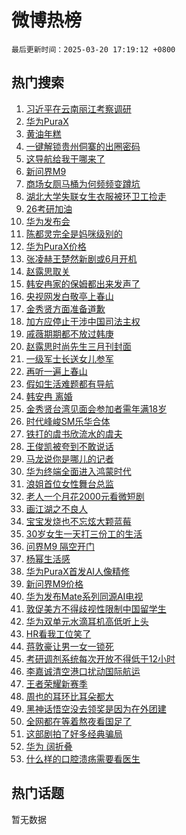 # 微博热榜

`最后更新时间：2025-03-20 17:19:12 +0800`

## 热门搜索

1. [习近平在云南丽江考察调研](https://m.weibo.cn/search?containerid=100103type%3D1%26t%3D10%26q%3D%23%E4%B9%A0%E8%BF%91%E5%B9%B3%E5%9C%A8%E4%BA%91%E5%8D%97%E4%B8%BD%E6%B1%9F%E8%80%83%E5%AF%9F%E8%B0%83%E7%A0%94%23&stream_entry_id=51&isnewpage=1&extparam=seat%3D1%26stream_entry_id%3D51%26c_type%3D51%26q%3D%2523%25E4%25B9%25A0%25E8%25BF%2591%25E5%25B9%25B3%25E5%259C%25A8%25E4%25BA%2591%25E5%258D%2597%25E4%25B8%25BD%25E6%25B1%259F%25E8%2580%2583%25E5%25AF%259F%25E8%25B0%2583%25E7%25A0%2594%2523%26pos%3D0%26cate%3D10103%26dgr%3D0%26filter_type%3Drealtimehot%26display_time%3D1742462350%26pre_seqid%3D17424623508800328099319)
1. [华为PuraX](https://m.weibo.cn/search?containerid=100103type%3D1%26t%3D10%26q%3D%E5%8D%8E%E4%B8%BAPuraX&stream_entry_id=31&isnewpage=1&extparam=seat%3D1%26c_type%3D31%26pos%3D0%26cate%3D5001%26lcate%3D5001%26stream_entry_id%3D31%26q%3D%25E5%258D%258E%25E4%25B8%25BAPuraX%26dgr%3D0%26filter_type%3Drealtimehot%26flag%3D2%26band_rank%3D1%26realpos%3D1%26display_time%3D1742462350%26pre_seqid%3D17424623508800328099319)
1. [黄油年糕](https://m.weibo.cn/search?containerid=100103type%3D1%26t%3D10%26q%3D%E9%BB%84%E6%B2%B9%E5%B9%B4%E7%B3%95&stream_entry_id=31&isnewpage=1&extparam=seat%3D1%26c_type%3D31%26pos%3D1%26cate%3D5001%26lcate%3D5001%26stream_entry_id%3D31%26q%3D%25E9%25BB%2584%25E6%25B2%25B9%25E5%25B9%25B4%25E7%25B3%2595%26dgr%3D0%26filter_type%3Drealtimehot%26flag%3D2%26band_rank%3D2%26realpos%3D2%26display_time%3D1742462350%26pre_seqid%3D17424623508800328099319)
1. [一键解锁贵州侗寨的出圈密码](https://m.weibo.cn/search?containerid=100103type%3D1%26t%3D10%26q%3D%23%E4%B8%80%E9%94%AE%E8%A7%A3%E9%94%81%E8%B4%B5%E5%B7%9E%E4%BE%97%E5%AF%A8%E7%9A%84%E5%87%BA%E5%9C%88%E5%AF%86%E7%A0%81%23&stream_entry_id=31&isnewpage=1&extparam=seat%3D1%26c_type%3D31%26pos%3D2%26cate%3D5001%26lcate%3D5001%26stream_entry_id%3D31%26q%3D%2523%25E4%25B8%2580%25E9%2594%25AE%25E8%25A7%25A3%25E9%2594%2581%25E8%25B4%25B5%25E5%25B7%259E%25E4%25BE%2597%25E5%25AF%25A8%25E7%259A%2584%25E5%2587%25BA%25E5%259C%2588%25E5%25AF%2586%25E7%25A0%2581%2523%26dgr%3D0%26filter_type%3Drealtimehot%26flag%3D0%26band_rank%3D3%26realpos%3D3%26display_time%3D1742462350%26pre_seqid%3D17424623508800328099319)
1. [这导航给我干哪来了](https://m.weibo.cn/search?containerid=100103type%3D1%26t%3D10%26q%3D%23%E8%BF%99%E5%AF%BC%E8%88%AA%E7%BB%99%E6%88%91%E5%B9%B2%E5%93%AA%E6%9D%A5%E4%BA%86%23&stream_entry_id=31&isnewpage=1&extparam=seat%3D1%26c_type%3D31%26pos%3D3%26cate%3D5001%26lcate%3D5001%26topic_ad%3D1%26is_ad_pos%3D1%26stream_entry_id%3D31%26q%3D%2523%25E8%25BF%2599%25E5%25AF%25BC%25E8%2588%25AA%25E7%25BB%2599%25E6%2588%2591%25E5%25B9%25B2%25E5%2593%25AA%25E6%259D%25A5%25E4%25BA%2586%2523%26dgr%3D0%26adid%3D279601%26band_rank%3D4%26filter_type%3Drealtimehot%26display_time%3D1742462350%26pre_seqid%3D17424623508800328099319)
1. [新问界M9](https://m.weibo.cn/search?containerid=100103type%3D1%26t%3D10%26q%3D%E6%96%B0%E9%97%AE%E7%95%8CM9&stream_entry_id=31&isnewpage=1&extparam=seat%3D1%26c_type%3D31%26pos%3D4%26cate%3D5001%26lcate%3D5001%26stream_entry_id%3D31%26q%3D%25E6%2596%25B0%25E9%2597%25AE%25E7%2595%258CM9%26dgr%3D0%26filter_type%3Drealtimehot%26flag%3D1%26band_rank%3D4%26realpos%3D4%26display_time%3D1742462350%26pre_seqid%3D17424623508800328099319)
1. [商场女厕马桶为何频频变蹲坑](https://m.weibo.cn/search?containerid=100103type%3D1%26t%3D10%26q%3D%23%E5%95%86%E5%9C%BA%E5%A5%B3%E5%8E%95%E9%A9%AC%E6%A1%B6%E4%B8%BA%E4%BD%95%E9%A2%91%E9%A2%91%E5%8F%98%E8%B9%B2%E5%9D%91%23&stream_entry_id=31&isnewpage=1&extparam=seat%3D1%26c_type%3D31%26pos%3D5%26cate%3D5001%26lcate%3D5001%26stream_entry_id%3D31%26q%3D%2523%25E5%2595%2586%25E5%259C%25BA%25E5%25A5%25B3%25E5%258E%2595%25E9%25A9%25AC%25E6%25A1%25B6%25E4%25B8%25BA%25E4%25BD%2595%25E9%25A2%2591%25E9%25A2%2591%25E5%258F%2598%25E8%25B9%25B2%25E5%259D%2591%2523%26dgr%3D0%26filter_type%3Drealtimehot%26flag%3D0%26band_rank%3D5%26realpos%3D5%26display_time%3D1742462350%26pre_seqid%3D17424623508800328099319)
1. [湖北大学失联女生衣服被环卫工捡走](https://m.weibo.cn/search?containerid=100103type%3D1%26t%3D10%26q%3D%23%E6%B9%96%E5%8C%97%E5%A4%A7%E5%AD%A6%E5%A4%B1%E8%81%94%E5%A5%B3%E7%94%9F%E8%A1%A3%E6%9C%8D%E8%A2%AB%E7%8E%AF%E5%8D%AB%E5%B7%A5%E6%8D%A1%E8%B5%B0%23&stream_entry_id=31&isnewpage=1&extparam=seat%3D1%26c_type%3D31%26pos%3D6%26cate%3D5001%26lcate%3D5001%26stream_entry_id%3D31%26q%3D%2523%25E6%25B9%2596%25E5%258C%2597%25E5%25A4%25A7%25E5%25AD%25A6%25E5%25A4%25B1%25E8%2581%2594%25E5%25A5%25B3%25E7%2594%259F%25E8%25A1%25A3%25E6%259C%258D%25E8%25A2%25AB%25E7%258E%25AF%25E5%258D%25AB%25E5%25B7%25A5%25E6%258D%25A1%25E8%25B5%25B0%2523%26dgr%3D0%26filter_type%3Drealtimehot%26flag%3D0%26band_rank%3D6%26realpos%3D6%26display_time%3D1742462350%26pre_seqid%3D17424623508800328099319)
1. [26考研加油](https://m.weibo.cn/search?containerid=100103type%3D1%26t%3D10%26q%3D%2326%E8%80%83%E7%A0%94%E5%8A%A0%E6%B2%B9%23&stream_entry_id=31&isnewpage=1&extparam=seat%3D1%26c_type%3D31%26pos%3D7%26cate%3D5001%26lcate%3D5001%26is_ad_pos%3D1%26stream_entry_id%3D31%26q%3D%252326%25E8%2580%2583%25E7%25A0%2594%25E5%258A%25A0%25E6%25B2%25B9%2523%26dgr%3D0%26adid%3D279606%26band_rank%3D7%26filter_type%3Drealtimehot%26display_time%3D1742462350%26pre_seqid%3D17424623508800328099319)
1. [华为发布会](https://m.weibo.cn/search?containerid=100103type%3D1%26t%3D10%26q%3D%E5%8D%8E%E4%B8%BA%E5%8F%91%E5%B8%83%E4%BC%9A&stream_entry_id=31&isnewpage=1&extparam=seat%3D1%26c_type%3D31%26pos%3D8%26cate%3D5001%26lcate%3D5001%26stream_entry_id%3D31%26q%3D%25E5%258D%258E%25E4%25B8%25BA%25E5%258F%2591%25E5%25B8%2583%25E4%25BC%259A%26dgr%3D0%26filter_type%3Drealtimehot%26flag%3D0%26band_rank%3D7%26realpos%3D7%26display_time%3D1742462350%26pre_seqid%3D17424623508800328099319)
1. [陈都灵完全是妈咪级别的](https://m.weibo.cn/search?containerid=100103type%3D1%26t%3D10%26q%3D%E9%99%88%E9%83%BD%E7%81%B5%E5%AE%8C%E5%85%A8%E6%98%AF%E5%A6%88%E5%92%AA%E7%BA%A7%E5%88%AB%E7%9A%84&stream_entry_id=31&isnewpage=1&extparam=seat%3D1%26c_type%3D31%26pos%3D9%26cate%3D5001%26lcate%3D5001%26stream_entry_id%3D31%26q%3D%25E9%2599%2588%25E9%2583%25BD%25E7%2581%25B5%25E5%25AE%258C%25E5%2585%25A8%25E6%2598%25AF%25E5%25A6%2588%25E5%2592%25AA%25E7%25BA%25A7%25E5%2588%25AB%25E7%259A%2584%26dgr%3D0%26filter_type%3Drealtimehot%26flag%3D0%26band_rank%3D8%26realpos%3D8%26display_time%3D1742462350%26pre_seqid%3D17424623508800328099319)
1. [华为PuraX价格](https://m.weibo.cn/search?containerid=100103type%3D1%26t%3D10%26q%3D%23%E5%8D%8E%E4%B8%BAPuraX%E4%BB%B7%E6%A0%BC%23&stream_entry_id=31&isnewpage=1&extparam=seat%3D1%26c_type%3D31%26pos%3D10%26cate%3D5001%26lcate%3D5001%26stream_entry_id%3D31%26q%3D%2523%25E5%258D%258E%25E4%25B8%25BAPuraX%25E4%25BB%25B7%25E6%25A0%25BC%2523%26dgr%3D0%26filter_type%3Drealtimehot%26flag%3D1%26band_rank%3D9%26realpos%3D9%26display_time%3D1742462350%26pre_seqid%3D17424623508800328099319)
1. [张凌赫王楚然新剧或6月开机](https://m.weibo.cn/search?containerid=100103type%3D1%26t%3D10%26q%3D%23%E5%BC%A0%E5%87%8C%E8%B5%AB%E7%8E%8B%E6%A5%9A%E7%84%B6%E6%96%B0%E5%89%A7%E6%88%966%E6%9C%88%E5%BC%80%E6%9C%BA%23&stream_entry_id=31&isnewpage=1&extparam=seat%3D1%26c_type%3D31%26pos%3D11%26cate%3D5001%26lcate%3D5001%26stream_entry_id%3D31%26q%3D%2523%25E5%25BC%25A0%25E5%2587%258C%25E8%25B5%25AB%25E7%258E%258B%25E6%25A5%259A%25E7%2584%25B6%25E6%2596%25B0%25E5%2589%25A7%25E6%2588%25966%25E6%259C%2588%25E5%25BC%2580%25E6%259C%25BA%2523%26dgr%3D0%26filter_type%3Drealtimehot%26flag%3D1%26band_rank%3D10%26realpos%3D10%26display_time%3D1742462350%26pre_seqid%3D17424623508800328099319)
1. [赵露思取关](https://m.weibo.cn/search?containerid=100103type%3D1%26t%3D10%26q%3D%23%E8%B5%B5%E9%9C%B2%E6%80%9D%E5%8F%96%E5%85%B3%23&stream_entry_id=31&isnewpage=1&extparam=seat%3D1%26c_type%3D31%26pos%3D12%26cate%3D5001%26lcate%3D5001%26stream_entry_id%3D31%26q%3D%2523%25E8%25B5%25B5%25E9%259C%25B2%25E6%2580%259D%25E5%258F%2596%25E5%2585%25B3%2523%26dgr%3D0%26filter_type%3Drealtimehot%26flag%3D4%26band_rank%3D11%26realpos%3D11%26display_time%3D1742462350%26pre_seqid%3D17424623508800328099319)
1. [韩安冉家的保姆都出来发声了](https://m.weibo.cn/search?containerid=100103type%3D1%26t%3D10%26q%3D%23%E9%9F%A9%E5%AE%89%E5%86%89%E5%AE%B6%E7%9A%84%E4%BF%9D%E5%A7%86%E9%83%BD%E5%87%BA%E6%9D%A5%E5%8F%91%E5%A3%B0%E4%BA%86%23&stream_entry_id=31&isnewpage=1&extparam=seat%3D1%26c_type%3D31%26pos%3D13%26cate%3D5001%26lcate%3D5001%26stream_entry_id%3D31%26q%3D%2523%25E9%259F%25A9%25E5%25AE%2589%25E5%2586%2589%25E5%25AE%25B6%25E7%259A%2584%25E4%25BF%259D%25E5%25A7%2586%25E9%2583%25BD%25E5%2587%25BA%25E6%259D%25A5%25E5%258F%2591%25E5%25A3%25B0%25E4%25BA%2586%2523%26dgr%3D0%26filter_type%3Drealtimehot%26flag%3D2%26band_rank%3D12%26realpos%3D12%26display_time%3D1742462350%26pre_seqid%3D17424623508800328099319)
1. [央视网发白敬亭上春山](https://m.weibo.cn/search?containerid=100103type%3D1%26t%3D10%26q%3D%23%E5%A4%AE%E8%A7%86%E7%BD%91%E5%8F%91%E7%99%BD%E6%95%AC%E4%BA%AD%E4%B8%8A%E6%98%A5%E5%B1%B1%23&stream_entry_id=31&isnewpage=1&extparam=seat%3D1%26c_type%3D31%26pos%3D14%26cate%3D5001%26lcate%3D5001%26stream_entry_id%3D31%26q%3D%2523%25E5%25A4%25AE%25E8%25A7%2586%25E7%25BD%2591%25E5%258F%2591%25E7%2599%25BD%25E6%2595%25AC%25E4%25BA%25AD%25E4%25B8%258A%25E6%2598%25A5%25E5%25B1%25B1%2523%26dgr%3D0%26filter_type%3Drealtimehot%26flag%3D2%26band_rank%3D13%26realpos%3D13%26display_time%3D1742462350%26pre_seqid%3D17424623508800328099319)
1. [金秀贤方面准备道歉](https://m.weibo.cn/search?containerid=100103type%3D1%26t%3D10%26q%3D%23%E9%87%91%E7%A7%80%E8%B4%A4%E6%96%B9%E9%9D%A2%E5%87%86%E5%A4%87%E9%81%93%E6%AD%89%23&stream_entry_id=31&isnewpage=1&extparam=seat%3D1%26c_type%3D31%26pos%3D15%26cate%3D5001%26lcate%3D5001%26stream_entry_id%3D31%26q%3D%2523%25E9%2587%2591%25E7%25A7%2580%25E8%25B4%25A4%25E6%2596%25B9%25E9%259D%25A2%25E5%2587%2586%25E5%25A4%2587%25E9%2581%2593%25E6%25AD%2589%2523%26dgr%3D0%26filter_type%3Drealtimehot%26flag%3D1%26band_rank%3D14%26realpos%3D14%26display_time%3D1742462350%26pre_seqid%3D17424623508800328099319)
1. [加方应停止干涉中国司法主权](https://m.weibo.cn/search?containerid=100103type%3D1%26t%3D10%26q%3D%23%E5%8A%A0%E6%96%B9%E5%BA%94%E5%81%9C%E6%AD%A2%E5%B9%B2%E6%B6%89%E4%B8%AD%E5%9B%BD%E5%8F%B8%E6%B3%95%E4%B8%BB%E6%9D%83%23&stream_entry_id=31&isnewpage=1&extparam=seat%3D1%26c_type%3D31%26pos%3D16%26cate%3D5001%26lcate%3D5001%26stream_entry_id%3D31%26q%3D%2523%25E5%258A%25A0%25E6%2596%25B9%25E5%25BA%2594%25E5%2581%259C%25E6%25AD%25A2%25E5%25B9%25B2%25E6%25B6%2589%25E4%25B8%25AD%25E5%259B%25BD%25E5%258F%25B8%25E6%25B3%2595%25E4%25B8%25BB%25E6%259D%2583%2523%26dgr%3D0%26filter_type%3Drealtimehot%26flag%3D1%26band_rank%3D15%26realpos%3D15%26display_time%3D1742462350%26pre_seqid%3D17424623508800328099319)
1. [戚薇期期都不放过韩庚](https://m.weibo.cn/search?containerid=100103type%3D1%26t%3D10%26q%3D%E6%88%9A%E8%96%87%E6%9C%9F%E6%9C%9F%E9%83%BD%E4%B8%8D%E6%94%BE%E8%BF%87%E9%9F%A9%E5%BA%9A&stream_entry_id=31&isnewpage=1&extparam=seat%3D1%26c_type%3D31%26pos%3D17%26cate%3D5001%26lcate%3D5001%26stream_entry_id%3D31%26q%3D%25E6%2588%259A%25E8%2596%2587%25E6%259C%259F%25E6%259C%259F%25E9%2583%25BD%25E4%25B8%258D%25E6%2594%25BE%25E8%25BF%2587%25E9%259F%25A9%25E5%25BA%259A%26dgr%3D0%26filter_type%3Drealtimehot%26flag%3D1%26band_rank%3D16%26realpos%3D16%26display_time%3D1742462350%26pre_seqid%3D17424623508800328099319)
1. [赵露思时尚先生三月刊封面](https://m.weibo.cn/search?containerid=100103type%3D1%26t%3D10%26q%3D%E8%B5%B5%E9%9C%B2%E6%80%9D%E6%97%B6%E5%B0%9A%E5%85%88%E7%94%9F%E4%B8%89%E6%9C%88%E5%88%8A%E5%B0%81%E9%9D%A2&stream_entry_id=31&isnewpage=1&extparam=seat%3D1%26c_type%3D31%26pos%3D18%26cate%3D5001%26lcate%3D5001%26stream_entry_id%3D31%26q%3D%25E8%25B5%25B5%25E9%259C%25B2%25E6%2580%259D%25E6%2597%25B6%25E5%25B0%259A%25E5%2585%2588%25E7%2594%259F%25E4%25B8%2589%25E6%259C%2588%25E5%2588%258A%25E5%25B0%2581%25E9%259D%25A2%26dgr%3D0%26filter_type%3Drealtimehot%26flag%3D0%26band_rank%3D17%26realpos%3D17%26display_time%3D1742462350%26pre_seqid%3D17424623508800328099319)
1. [一级军士长送女儿参军](https://m.weibo.cn/search?containerid=100103type%3D1%26t%3D10%26q%3D%23%E4%B8%80%E7%BA%A7%E5%86%9B%E5%A3%AB%E9%95%BF%E9%80%81%E5%A5%B3%E5%84%BF%E5%8F%82%E5%86%9B%23&stream_entry_id=31&isnewpage=1&extparam=seat%3D1%26c_type%3D31%26pos%3D19%26cate%3D5001%26lcate%3D5001%26stream_entry_id%3D31%26q%3D%2523%25E4%25B8%2580%25E7%25BA%25A7%25E5%2586%259B%25E5%25A3%25AB%25E9%2595%25BF%25E9%2580%2581%25E5%25A5%25B3%25E5%2584%25BF%25E5%258F%2582%25E5%2586%259B%2523%26dgr%3D0%26filter_type%3Drealtimehot%26flag%3D1%26band_rank%3D18%26realpos%3D18%26display_time%3D1742462350%26pre_seqid%3D17424623508800328099319)
1. [再听一遍上春山](https://m.weibo.cn/search?containerid=100103type%3D1%26t%3D10%26q%3D%23%E5%86%8D%E5%90%AC%E4%B8%80%E9%81%8D%E4%B8%8A%E6%98%A5%E5%B1%B1%23&stream_entry_id=31&isnewpage=1&extparam=seat%3D1%26c_type%3D31%26pos%3D20%26cate%3D5001%26lcate%3D5001%26stream_entry_id%3D31%26q%3D%2523%25E5%2586%258D%25E5%2590%25AC%25E4%25B8%2580%25E9%2581%258D%25E4%25B8%258A%25E6%2598%25A5%25E5%25B1%25B1%2523%26dgr%3D0%26filter_type%3Drealtimehot%26flag%3D1%26band_rank%3D19%26realpos%3D19%26display_time%3D1742462350%26pre_seqid%3D17424623508800328099319)
1. [假如生活难题都有导航](https://m.weibo.cn/search?containerid=100103type%3D1%26t%3D10%26q%3D%23%E5%81%87%E5%A6%82%E7%94%9F%E6%B4%BB%E9%9A%BE%E9%A2%98%E9%83%BD%E6%9C%89%E5%AF%BC%E8%88%AA%23&stream_entry_id=31&isnewpage=1&extparam=seat%3D1%26c_type%3D31%26pos%3D21%26cate%3D5001%26lcate%3D5001%26stream_entry_id%3D31%26filter_type%3Drealtimehot%26q%3D%2523%25E5%2581%2587%25E5%25A6%2582%25E7%2594%259F%25E6%25B4%25BB%25E9%259A%25BE%25E9%25A2%2598%25E9%2583%25BD%25E6%259C%2589%25E5%25AF%25BC%25E8%2588%25AA%2523%26dgr%3D0%26flag%3D1%26adid%3D279554%26band_rank%3D20%26realpos%3D20%26display_time%3D1742462350%26pre_seqid%3D17424623508800328099319)
1. [韩安冉 离婚](https://m.weibo.cn/search?containerid=100103type%3D1%26t%3D10%26q%3D%E9%9F%A9%E5%AE%89%E5%86%89+%E7%A6%BB%E5%A9%9A&stream_entry_id=31&isnewpage=1&extparam=seat%3D1%26c_type%3D31%26pos%3D22%26cate%3D5001%26lcate%3D5001%26stream_entry_id%3D31%26q%3D%25E9%259F%25A9%25E5%25AE%2589%25E5%2586%2589%2520%25E7%25A6%25BB%25E5%25A9%259A%26dgr%3D0%26filter_type%3Drealtimehot%26flag%3D2%26band_rank%3D21%26realpos%3D21%26display_time%3D1742462350%26pre_seqid%3D17424623508800328099319)
1. [金秀贤台湾见面会参加者需年满18岁](https://m.weibo.cn/search?containerid=100103type%3D1%26t%3D10%26q%3D%23%E9%87%91%E7%A7%80%E8%B4%A4%E5%8F%B0%E6%B9%BE%E8%A7%81%E9%9D%A2%E4%BC%9A%E5%8F%82%E5%8A%A0%E8%80%85%E9%9C%80%E5%B9%B4%E6%BB%A118%E5%B2%81%23&stream_entry_id=31&isnewpage=1&extparam=seat%3D1%26c_type%3D31%26pos%3D23%26cate%3D5001%26lcate%3D5001%26stream_entry_id%3D31%26q%3D%2523%25E9%2587%2591%25E7%25A7%2580%25E8%25B4%25A4%25E5%258F%25B0%25E6%25B9%25BE%25E8%25A7%2581%25E9%259D%25A2%25E4%25BC%259A%25E5%258F%2582%25E5%258A%25A0%25E8%2580%2585%25E9%259C%2580%25E5%25B9%25B4%25E6%25BB%25A118%25E5%25B2%2581%2523%26dgr%3D0%26filter_type%3Drealtimehot%26flag%3D0%26band_rank%3D22%26realpos%3D22%26display_time%3D1742462350%26pre_seqid%3D17424623508800328099319)
1. [时代峰峻SM乐华合体](https://m.weibo.cn/search?containerid=100103type%3D1%26t%3D10%26q%3D%23%E6%97%B6%E4%BB%A3%E5%B3%B0%E5%B3%BBSM%E4%B9%90%E5%8D%8E%E5%90%88%E4%BD%93%23&stream_entry_id=31&isnewpage=1&extparam=seat%3D1%26c_type%3D31%26pos%3D24%26cate%3D5001%26lcate%3D5001%26stream_entry_id%3D31%26q%3D%2523%25E6%2597%25B6%25E4%25BB%25A3%25E5%25B3%25B0%25E5%25B3%25BBSM%25E4%25B9%2590%25E5%258D%258E%25E5%2590%2588%25E4%25BD%2593%2523%26dgr%3D0%26filter_type%3Drealtimehot%26flag%3D1%26band_rank%3D23%26realpos%3D23%26display_time%3D1742462350%26pre_seqid%3D17424623508800328099319)
1. [铁打的虞书欣流水的虞夫](https://m.weibo.cn/search?containerid=100103type%3D1%26t%3D10%26q%3D%E9%93%81%E6%89%93%E7%9A%84%E8%99%9E%E4%B9%A6%E6%AC%A3%E6%B5%81%E6%B0%B4%E7%9A%84%E8%99%9E%E5%A4%AB&stream_entry_id=31&isnewpage=1&extparam=seat%3D1%26c_type%3D31%26pos%3D25%26cate%3D5001%26lcate%3D5001%26stream_entry_id%3D31%26q%3D%25E9%2593%2581%25E6%2589%2593%25E7%259A%2584%25E8%2599%259E%25E4%25B9%25A6%25E6%25AC%25A3%25E6%25B5%2581%25E6%25B0%25B4%25E7%259A%2584%25E8%2599%259E%25E5%25A4%25AB%26dgr%3D0%26filter_type%3Drealtimehot%26flag%3D0%26band_rank%3D24%26realpos%3D24%26display_time%3D1742462350%26pre_seqid%3D17424623508800328099319)
1. [王俊凯被夸到不敢说话](https://m.weibo.cn/search?containerid=100103type%3D1%26t%3D10%26q%3D%23%E7%8E%8B%E4%BF%8A%E5%87%AF%E8%A2%AB%E5%A4%B8%E5%88%B0%E4%B8%8D%E6%95%A2%E8%AF%B4%E8%AF%9D%23&stream_entry_id=31&isnewpage=1&extparam=seat%3D1%26c_type%3D31%26pos%3D26%26cate%3D5001%26lcate%3D5001%26stream_entry_id%3D31%26q%3D%2523%25E7%258E%258B%25E4%25BF%258A%25E5%2587%25AF%25E8%25A2%25AB%25E5%25A4%25B8%25E5%2588%25B0%25E4%25B8%258D%25E6%2595%25A2%25E8%25AF%25B4%25E8%25AF%259D%2523%26dgr%3D0%26filter_type%3Drealtimehot%26flag%3D1%26band_rank%3D25%26realpos%3D25%26display_time%3D1742462350%26pre_seqid%3D17424623508800328099319)
1. [马龙说你是哪儿的记者](https://m.weibo.cn/search?containerid=100103type%3D1%26t%3D10%26q%3D%23%E9%A9%AC%E9%BE%99%E8%AF%B4%E4%BD%A0%E6%98%AF%E5%93%AA%E5%84%BF%E7%9A%84%E8%AE%B0%E8%80%85%23&stream_entry_id=31&isnewpage=1&extparam=seat%3D1%26c_type%3D31%26pos%3D27%26cate%3D5001%26lcate%3D5001%26stream_entry_id%3D31%26q%3D%2523%25E9%25A9%25AC%25E9%25BE%2599%25E8%25AF%25B4%25E4%25BD%25A0%25E6%2598%25AF%25E5%2593%25AA%25E5%2584%25BF%25E7%259A%2584%25E8%25AE%25B0%25E8%2580%2585%2523%26dgr%3D0%26filter_type%3Drealtimehot%26flag%3D0%26band_rank%3D26%26realpos%3D26%26display_time%3D1742462350%26pre_seqid%3D17424623508800328099319)
1. [华为终端全面进入鸿蒙时代](https://m.weibo.cn/search?containerid=100103type%3D1%26t%3D10%26q%3D%23%E5%8D%8E%E4%B8%BA%E7%BB%88%E7%AB%AF%E5%85%A8%E9%9D%A2%E8%BF%9B%E5%85%A5%E9%B8%BF%E8%92%99%E6%97%B6%E4%BB%A3%23&stream_entry_id=31&isnewpage=1&extparam=seat%3D1%26c_type%3D31%26pos%3D28%26cate%3D5001%26lcate%3D5001%26stream_entry_id%3D31%26filter_type%3Drealtimehot%26q%3D%2523%25E5%258D%258E%25E4%25B8%25BA%25E7%25BB%2588%25E7%25AB%25AF%25E5%2585%25A8%25E9%259D%25A2%25E8%25BF%259B%25E5%2585%25A5%25E9%25B8%25BF%25E8%2592%2599%25E6%2597%25B6%25E4%25BB%25A3%2523%26dgr%3D0%26flag%3D1%26adid%3D280015%26band_rank%3D27%26realpos%3D27%26display_time%3D1742462350%26pre_seqid%3D17424623508800328099319)
1. [浪姐首位女性舞台总监](https://m.weibo.cn/search?containerid=100103type%3D1%26t%3D10%26q%3D%E6%B5%AA%E5%A7%90%E9%A6%96%E4%BD%8D%E5%A5%B3%E6%80%A7%E8%88%9E%E5%8F%B0%E6%80%BB%E7%9B%91&stream_entry_id=31&isnewpage=1&extparam=seat%3D1%26c_type%3D31%26pos%3D29%26cate%3D5001%26lcate%3D5001%26stream_entry_id%3D31%26q%3D%25E6%25B5%25AA%25E5%25A7%2590%25E9%25A6%2596%25E4%25BD%258D%25E5%25A5%25B3%25E6%2580%25A7%25E8%2588%259E%25E5%258F%25B0%25E6%2580%25BB%25E7%259B%2591%26dgr%3D0%26filter_type%3Drealtimehot%26flag%3D1%26band_rank%3D28%26realpos%3D28%26display_time%3D1742462350%26pre_seqid%3D17424623508800328099319)
1. [老人一个月花2000元看微短剧](https://m.weibo.cn/search?containerid=100103type%3D1%26t%3D10%26q%3D%23%E8%80%81%E4%BA%BA%E4%B8%80%E4%B8%AA%E6%9C%88%E8%8A%B12000%E5%85%83%E7%9C%8B%E5%BE%AE%E7%9F%AD%E5%89%A7%23&stream_entry_id=31&isnewpage=1&extparam=seat%3D1%26c_type%3D31%26pos%3D30%26cate%3D5001%26lcate%3D5001%26stream_entry_id%3D31%26q%3D%2523%25E8%2580%2581%25E4%25BA%25BA%25E4%25B8%2580%25E4%25B8%25AA%25E6%259C%2588%25E8%258A%25B12000%25E5%2585%2583%25E7%259C%258B%25E5%25BE%25AE%25E7%259F%25AD%25E5%2589%25A7%2523%26dgr%3D0%26filter_type%3Drealtimehot%26flag%3D1%26band_rank%3D29%26realpos%3D29%26display_time%3D1742462350%26pre_seqid%3D17424623508800328099319)
1. [画江湖之不良人](https://m.weibo.cn/search?containerid=100103type%3D1%26t%3D10%26q%3D%E7%94%BB%E6%B1%9F%E6%B9%96%E4%B9%8B%E4%B8%8D%E8%89%AF%E4%BA%BA&stream_entry_id=31&isnewpage=1&extparam=seat%3D1%26c_type%3D31%26pos%3D31%26cate%3D5001%26lcate%3D5001%26stream_entry_id%3D31%26q%3D%25E7%2594%25BB%25E6%25B1%259F%25E6%25B9%2596%25E4%25B9%258B%25E4%25B8%258D%25E8%2589%25AF%25E4%25BA%25BA%26dgr%3D0%26filter_type%3Drealtimehot%26flag%3D1%26band_rank%3D30%26realpos%3D30%26display_time%3D1742462350%26pre_seqid%3D17424623508800328099319)
1. [宝宝发烧也不忘炫大颗蓝莓](https://m.weibo.cn/search?containerid=100103type%3D1%26t%3D10%26q%3D%23%E5%AE%9D%E5%AE%9D%E5%8F%91%E7%83%A7%E4%B9%9F%E4%B8%8D%E5%BF%98%E7%82%AB%E5%A4%A7%E9%A2%97%E8%93%9D%E8%8E%93%23&stream_entry_id=31&isnewpage=1&extparam=seat%3D1%26c_type%3D31%26pos%3D32%26cate%3D5001%26lcate%3D5001%26stream_entry_id%3D31%26q%3D%2523%25E5%25AE%259D%25E5%25AE%259D%25E5%258F%2591%25E7%2583%25A7%25E4%25B9%259F%25E4%25B8%258D%25E5%25BF%2598%25E7%2582%25AB%25E5%25A4%25A7%25E9%25A2%2597%25E8%2593%259D%25E8%258E%2593%2523%26dgr%3D0%26filter_type%3Drealtimehot%26flag%3D1%26band_rank%3D31%26realpos%3D31%26display_time%3D1742462350%26pre_seqid%3D17424623508800328099319)
1. [30岁女生一天打三份工的生活](https://m.weibo.cn/search?containerid=100103type%3D1%26t%3D10%26q%3D30%E5%B2%81%E5%A5%B3%E7%94%9F%E4%B8%80%E5%A4%A9%E6%89%93%E4%B8%89%E4%BB%BD%E5%B7%A5%E7%9A%84%E7%94%9F%E6%B4%BB&stream_entry_id=31&isnewpage=1&extparam=seat%3D1%26c_type%3D31%26pos%3D33%26cate%3D5001%26lcate%3D5001%26stream_entry_id%3D31%26q%3D30%25E5%25B2%2581%25E5%25A5%25B3%25E7%2594%259F%25E4%25B8%2580%25E5%25A4%25A9%25E6%2589%2593%25E4%25B8%2589%25E4%25BB%25BD%25E5%25B7%25A5%25E7%259A%2584%25E7%2594%259F%25E6%25B4%25BB%26dgr%3D0%26filter_type%3Drealtimehot%26flag%3D1%26band_rank%3D32%26realpos%3D32%26display_time%3D1742462350%26pre_seqid%3D17424623508800328099319)
1. [问界M9 隔空开门](https://m.weibo.cn/search?containerid=100103type%3D1%26t%3D10%26q%3D%E9%97%AE%E7%95%8CM9+%E9%9A%94%E7%A9%BA%E5%BC%80%E9%97%A8&stream_entry_id=31&isnewpage=1&extparam=seat%3D1%26c_type%3D31%26pos%3D34%26cate%3D5001%26lcate%3D5001%26stream_entry_id%3D31%26q%3D%25E9%2597%25AE%25E7%2595%258CM9%2520%25E9%259A%2594%25E7%25A9%25BA%25E5%25BC%2580%25E9%2597%25A8%26dgr%3D0%26filter_type%3Drealtimehot%26flag%3D1%26band_rank%3D33%26realpos%3D33%26display_time%3D1742462350%26pre_seqid%3D17424623508800328099319)
1. [杨幂生活感](https://m.weibo.cn/search?containerid=100103type%3D1%26t%3D10%26q%3D%23%E6%9D%A8%E5%B9%82%E7%94%9F%E6%B4%BB%E6%84%9F%23&stream_entry_id=31&isnewpage=1&extparam=seat%3D1%26c_type%3D31%26pos%3D35%26cate%3D5001%26lcate%3D5001%26stream_entry_id%3D31%26q%3D%2523%25E6%259D%25A8%25E5%25B9%2582%25E7%2594%259F%25E6%25B4%25BB%25E6%2584%259F%2523%26dgr%3D0%26filter_type%3Drealtimehot%26flag%3D1%26band_rank%3D34%26realpos%3D34%26display_time%3D1742462350%26pre_seqid%3D17424623508800328099319)
1. [华为PuraX首发AI人像精修](https://m.weibo.cn/search?containerid=100103type%3D1%26t%3D10%26q%3D%23%E5%8D%8E%E4%B8%BAPuraX%E9%A6%96%E5%8F%91AI%E4%BA%BA%E5%83%8F%E7%B2%BE%E4%BF%AE%23&stream_entry_id=31&isnewpage=1&extparam=seat%3D1%26c_type%3D31%26pos%3D36%26cate%3D5001%26lcate%3D5001%26stream_entry_id%3D31%26filter_type%3Drealtimehot%26q%3D%2523%25E5%258D%258E%25E4%25B8%25BAPuraX%25E9%25A6%2596%25E5%258F%2591AI%25E4%25BA%25BA%25E5%2583%258F%25E7%25B2%25BE%25E4%25BF%25AE%2523%26dgr%3D0%26flag%3D1%26adid%3D279680%26band_rank%3D35%26realpos%3D35%26display_time%3D1742462350%26pre_seqid%3D17424623508800328099319)
1. [新问界M9价格](https://m.weibo.cn/search?containerid=100103type%3D1%26t%3D10%26q%3D%E6%96%B0%E9%97%AE%E7%95%8CM9%E4%BB%B7%E6%A0%BC&stream_entry_id=31&isnewpage=1&extparam=seat%3D1%26c_type%3D31%26pos%3D37%26cate%3D5001%26lcate%3D5001%26stream_entry_id%3D31%26q%3D%25E6%2596%25B0%25E9%2597%25AE%25E7%2595%258CM9%25E4%25BB%25B7%25E6%25A0%25BC%26dgr%3D0%26filter_type%3Drealtimehot%26flag%3D1%26band_rank%3D36%26realpos%3D36%26display_time%3D1742462350%26pre_seqid%3D17424623508800328099319)
1. [华为发布Mate系列同源AI电视](https://m.weibo.cn/search?containerid=100103type%3D1%26t%3D10%26q%3D%23%E5%8D%8E%E4%B8%BA%E5%8F%91%E5%B8%83Mate%E7%B3%BB%E5%88%97%E5%90%8C%E6%BA%90AI%E7%94%B5%E8%A7%86%23&stream_entry_id=31&isnewpage=1&extparam=seat%3D1%26c_type%3D31%26pos%3D38%26cate%3D5001%26lcate%3D5001%26stream_entry_id%3D31%26q%3D%2523%25E5%258D%258E%25E4%25B8%25BA%25E5%258F%2591%25E5%25B8%2583Mate%25E7%25B3%25BB%25E5%2588%2597%25E5%2590%258C%25E6%25BA%2590AI%25E7%2594%25B5%25E8%25A7%2586%2523%26dgr%3D0%26filter_type%3Drealtimehot%26flag%3D1%26band_rank%3D37%26realpos%3D37%26display_time%3D1742462350%26pre_seqid%3D17424623508800328099319)
1. [敦促美方不得歧视性限制中国留学生](https://m.weibo.cn/search?containerid=100103type%3D1%26t%3D10%26q%3D%23%E6%95%A6%E4%BF%83%E7%BE%8E%E6%96%B9%E4%B8%8D%E5%BE%97%E6%AD%A7%E8%A7%86%E6%80%A7%E9%99%90%E5%88%B6%E4%B8%AD%E5%9B%BD%E7%95%99%E5%AD%A6%E7%94%9F%23&stream_entry_id=31&isnewpage=1&extparam=seat%3D1%26c_type%3D31%26pos%3D39%26cate%3D5001%26lcate%3D5001%26stream_entry_id%3D31%26q%3D%2523%25E6%2595%25A6%25E4%25BF%2583%25E7%25BE%258E%25E6%2596%25B9%25E4%25B8%258D%25E5%25BE%2597%25E6%25AD%25A7%25E8%25A7%2586%25E6%2580%25A7%25E9%2599%2590%25E5%2588%25B6%25E4%25B8%25AD%25E5%259B%25BD%25E7%2595%2599%25E5%25AD%25A6%25E7%2594%259F%2523%26dgr%3D0%26filter_type%3Drealtimehot%26flag%3D1%26band_rank%3D38%26realpos%3D38%26display_time%3D1742462350%26pre_seqid%3D17424623508800328099319)
1. [华为双单元水滴耳机高低听上头](https://m.weibo.cn/search?containerid=100103type%3D1%26t%3D10%26q%3D%23%E5%8D%8E%E4%B8%BA%E5%8F%8C%E5%8D%95%E5%85%83%E6%B0%B4%E6%BB%B4%E8%80%B3%E6%9C%BA%E9%AB%98%E4%BD%8E%E5%90%AC%E4%B8%8A%E5%A4%B4%23&stream_entry_id=31&isnewpage=1&extparam=seat%3D1%26c_type%3D31%26pos%3D40%26cate%3D5001%26lcate%3D5001%26stream_entry_id%3D31%26filter_type%3Drealtimehot%26q%3D%2523%25E5%258D%258E%25E4%25B8%25BA%25E5%258F%258C%25E5%258D%2595%25E5%2585%2583%25E6%25B0%25B4%25E6%25BB%25B4%25E8%2580%25B3%25E6%259C%25BA%25E9%25AB%2598%25E4%25BD%258E%25E5%2590%25AC%25E4%25B8%258A%25E5%25A4%25B4%2523%26dgr%3D0%26flag%3D1%26adid%3D279586%26band_rank%3D39%26realpos%3D39%26display_time%3D1742462350%26pre_seqid%3D17424623508800328099319)
1. [HR看我工位笑了](https://m.weibo.cn/search?containerid=100103type%3D1%26t%3D10%26q%3DHR%E7%9C%8B%E6%88%91%E5%B7%A5%E4%BD%8D%E7%AC%91%E4%BA%86&stream_entry_id=31&isnewpage=1&extparam=seat%3D1%26c_type%3D31%26pos%3D41%26cate%3D5001%26lcate%3D5001%26stream_entry_id%3D31%26q%3DHR%25E7%259C%258B%25E6%2588%2591%25E5%25B7%25A5%25E4%25BD%258D%25E7%25AC%2591%25E4%25BA%2586%26dgr%3D0%26filter_type%3Drealtimehot%26flag%3D0%26band_rank%3D40%26realpos%3D40%26display_time%3D1742462350%26pre_seqid%3D17424623508800328099319)
1. [蒋敦豪让男一女一锁死](https://m.weibo.cn/search?containerid=100103type%3D1%26t%3D10%26q%3D%E8%92%8B%E6%95%A6%E8%B1%AA%E8%AE%A9%E7%94%B7%E4%B8%80%E5%A5%B3%E4%B8%80%E9%94%81%E6%AD%BB&stream_entry_id=31&isnewpage=1&extparam=seat%3D1%26c_type%3D31%26pos%3D42%26cate%3D5001%26lcate%3D5001%26stream_entry_id%3D31%26q%3D%25E8%2592%258B%25E6%2595%25A6%25E8%25B1%25AA%25E8%25AE%25A9%25E7%2594%25B7%25E4%25B8%2580%25E5%25A5%25B3%25E4%25B8%2580%25E9%2594%2581%25E6%25AD%25BB%26dgr%3D0%26filter_type%3Drealtimehot%26flag%3D1%26band_rank%3D41%26realpos%3D41%26display_time%3D1742462350%26pre_seqid%3D17424623508800328099319)
1. [考研调剂系统每次开放不得低于12小时](https://m.weibo.cn/search?containerid=100103type%3D1%26t%3D10%26q%3D%23%E8%80%83%E7%A0%94%E8%B0%83%E5%89%82%E7%B3%BB%E7%BB%9F%E6%AF%8F%E6%AC%A1%E5%BC%80%E6%94%BE%E4%B8%8D%E5%BE%97%E4%BD%8E%E4%BA%8E12%E5%B0%8F%E6%97%B6%23&stream_entry_id=31&isnewpage=1&extparam=seat%3D1%26c_type%3D31%26pos%3D43%26cate%3D5001%26lcate%3D5001%26stream_entry_id%3D31%26q%3D%2523%25E8%2580%2583%25E7%25A0%2594%25E8%25B0%2583%25E5%2589%2582%25E7%25B3%25BB%25E7%25BB%259F%25E6%25AF%258F%25E6%25AC%25A1%25E5%25BC%2580%25E6%2594%25BE%25E4%25B8%258D%25E5%25BE%2597%25E4%25BD%258E%25E4%25BA%258E12%25E5%25B0%258F%25E6%2597%25B6%2523%26dgr%3D0%26filter_type%3Drealtimehot%26flag%3D0%26band_rank%3D42%26realpos%3D42%26display_time%3D1742462350%26pre_seqid%3D17424623508800328099319)
1. [李嘉诚清空港口扰动国际航运](https://m.weibo.cn/search?containerid=100103type%3D1%26t%3D10%26q%3D%23%E6%9D%8E%E5%98%89%E8%AF%9A%E6%B8%85%E7%A9%BA%E6%B8%AF%E5%8F%A3%E6%89%B0%E5%8A%A8%E5%9B%BD%E9%99%85%E8%88%AA%E8%BF%90%23&stream_entry_id=31&isnewpage=1&extparam=seat%3D1%26c_type%3D31%26pos%3D44%26cate%3D5001%26lcate%3D5001%26stream_entry_id%3D31%26q%3D%2523%25E6%259D%258E%25E5%2598%2589%25E8%25AF%259A%25E6%25B8%2585%25E7%25A9%25BA%25E6%25B8%25AF%25E5%258F%25A3%25E6%2589%25B0%25E5%258A%25A8%25E5%259B%25BD%25E9%2599%2585%25E8%2588%25AA%25E8%25BF%2590%2523%26dgr%3D0%26filter_type%3Drealtimehot%26flag%3D1%26band_rank%3D43%26realpos%3D43%26display_time%3D1742462350%26pre_seqid%3D17424623508800328099319)
1. [王者荣耀新赛季](https://m.weibo.cn/search?containerid=100103type%3D1%26t%3D10%26q%3D%E7%8E%8B%E8%80%85%E8%8D%A3%E8%80%80%E6%96%B0%E8%B5%9B%E5%AD%A3&stream_entry_id=31&isnewpage=1&extparam=seat%3D1%26c_type%3D31%26pos%3D45%26cate%3D5001%26lcate%3D5001%26stream_entry_id%3D31%26q%3D%25E7%258E%258B%25E8%2580%2585%25E8%258D%25A3%25E8%2580%2580%25E6%2596%25B0%25E8%25B5%259B%25E5%25AD%25A3%26dgr%3D0%26filter_type%3Drealtimehot%26flag%3D1%26band_rank%3D44%26realpos%3D44%26display_time%3D1742462350%26pre_seqid%3D17424623508800328099319)
1. [周也的耳环比耳朵都大](https://m.weibo.cn/search?containerid=100103type%3D1%26t%3D10%26q%3D%23%E5%91%A8%E4%B9%9F%E7%9A%84%E8%80%B3%E7%8E%AF%E6%AF%94%E8%80%B3%E6%9C%B5%E9%83%BD%E5%A4%A7%23&stream_entry_id=31&isnewpage=1&extparam=seat%3D1%26c_type%3D31%26pos%3D46%26cate%3D5001%26lcate%3D5001%26stream_entry_id%3D31%26q%3D%2523%25E5%2591%25A8%25E4%25B9%259F%25E7%259A%2584%25E8%2580%25B3%25E7%258E%25AF%25E6%25AF%2594%25E8%2580%25B3%25E6%259C%25B5%25E9%2583%25BD%25E5%25A4%25A7%2523%26dgr%3D0%26filter_type%3Drealtimehot%26flag%3D0%26band_rank%3D45%26realpos%3D45%26display_time%3D1742462350%26pre_seqid%3D17424623508800328099319)
1. [黑神话悟空没去领奖是因为在外团建](https://m.weibo.cn/search?containerid=100103type%3D1%26t%3D10%26q%3D%23%E9%BB%91%E7%A5%9E%E8%AF%9D%E6%82%9F%E7%A9%BA%E6%B2%A1%E5%8E%BB%E9%A2%86%E5%A5%96%E6%98%AF%E5%9B%A0%E4%B8%BA%E5%9C%A8%E5%A4%96%E5%9B%A2%E5%BB%BA%23&stream_entry_id=31&isnewpage=1&extparam=seat%3D1%26c_type%3D31%26pos%3D47%26cate%3D5001%26lcate%3D5001%26stream_entry_id%3D31%26q%3D%2523%25E9%25BB%2591%25E7%25A5%259E%25E8%25AF%259D%25E6%2582%259F%25E7%25A9%25BA%25E6%25B2%25A1%25E5%258E%25BB%25E9%25A2%2586%25E5%25A5%2596%25E6%2598%25AF%25E5%259B%25A0%25E4%25B8%25BA%25E5%259C%25A8%25E5%25A4%2596%25E5%259B%25A2%25E5%25BB%25BA%2523%26dgr%3D0%26filter_type%3Drealtimehot%26flag%3D0%26band_rank%3D46%26realpos%3D46%26display_time%3D1742462350%26pre_seqid%3D17424623508800328099319)
1. [全网都在等着熬夜看国足了](https://m.weibo.cn/search?containerid=100103type%3D1%26t%3D10%26q%3D%23%E5%85%A8%E7%BD%91%E9%83%BD%E5%9C%A8%E7%AD%89%E7%9D%80%E7%86%AC%E5%A4%9C%E7%9C%8B%E5%9B%BD%E8%B6%B3%E4%BA%86%23&stream_entry_id=31&isnewpage=1&extparam=seat%3D1%26c_type%3D31%26pos%3D48%26cate%3D5001%26lcate%3D5001%26stream_entry_id%3D31%26q%3D%2523%25E5%2585%25A8%25E7%25BD%2591%25E9%2583%25BD%25E5%259C%25A8%25E7%25AD%2589%25E7%259D%2580%25E7%2586%25AC%25E5%25A4%259C%25E7%259C%258B%25E5%259B%25BD%25E8%25B6%25B3%25E4%25BA%2586%2523%26dgr%3D0%26filter_type%3Drealtimehot%26flag%3D1%26band_rank%3D47%26realpos%3D47%26display_time%3D1742462350%26pre_seqid%3D17424623508800328099319)
1. [这部剧拍了好多经典骗局](https://m.weibo.cn/search?containerid=100103type%3D1%26t%3D10%26q%3D%E8%BF%99%E9%83%A8%E5%89%A7%E6%8B%8D%E4%BA%86%E5%A5%BD%E5%A4%9A%E7%BB%8F%E5%85%B8%E9%AA%97%E5%B1%80&stream_entry_id=31&isnewpage=1&extparam=seat%3D1%26c_type%3D31%26pos%3D49%26cate%3D5001%26lcate%3D5001%26stream_entry_id%3D31%26q%3D%25E8%25BF%2599%25E9%2583%25A8%25E5%2589%25A7%25E6%258B%258D%25E4%25BA%2586%25E5%25A5%25BD%25E5%25A4%259A%25E7%25BB%258F%25E5%2585%25B8%25E9%25AA%2597%25E5%25B1%2580%26dgr%3D0%26filter_type%3Drealtimehot%26flag%3D1%26band_rank%3D48%26realpos%3D48%26display_time%3D1742462350%26pre_seqid%3D17424623508800328099319)
1. [华为 阔折叠](https://m.weibo.cn/search?containerid=100103type%3D1%26t%3D10%26q%3D%E5%8D%8E%E4%B8%BA+%E9%98%94%E6%8A%98%E5%8F%A0&stream_entry_id=31&isnewpage=1&extparam=seat%3D1%26c_type%3D31%26pos%3D50%26cate%3D5001%26lcate%3D5001%26stream_entry_id%3D31%26q%3D%25E5%258D%258E%25E4%25B8%25BA%2520%25E9%2598%2594%25E6%258A%2598%25E5%258F%25A0%26dgr%3D0%26filter_type%3Drealtimehot%26flag%3D0%26band_rank%3D49%26realpos%3D49%26display_time%3D1742462350%26pre_seqid%3D17424623508800328099319)
1. [什么样的口腔溃疡需要看医生](https://m.weibo.cn/search?containerid=100103type%3D1%26t%3D10%26q%3D%23%E4%BB%80%E4%B9%88%E6%A0%B7%E7%9A%84%E5%8F%A3%E8%85%94%E6%BA%83%E7%96%A1%E9%9C%80%E8%A6%81%E7%9C%8B%E5%8C%BB%E7%94%9F%23&stream_entry_id=31&isnewpage=1&extparam=seat%3D1%26c_type%3D31%26pos%3D51%26cate%3D5001%26lcate%3D5001%26stream_entry_id%3D31%26q%3D%2523%25E4%25BB%2580%25E4%25B9%2588%25E6%25A0%25B7%25E7%259A%2584%25E5%258F%25A3%25E8%2585%2594%25E6%25BA%2583%25E7%2596%25A1%25E9%259C%2580%25E8%25A6%2581%25E7%259C%258B%25E5%258C%25BB%25E7%2594%259F%2523%26dgr%3D0%26filter_type%3Drealtimehot%26flag%3D1%26band_rank%3D50%26realpos%3D50%26display_time%3D1742462350%26pre_seqid%3D17424623508800328099319)

## 热门话题

暂无数据
